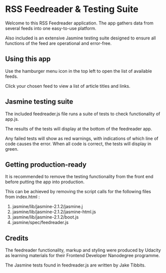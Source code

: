# RSS Feedreader & Testing Suite

Welcome to this RSS Feedreader application. The app gathers data from several
feeds into one easy-to-use platform.

Also included is an extensive Jasmine testing suite designed to ensure all
functions of the feed are operational and error-free.


## Using this app

Use the hamburger menu icon in the top left to open the list of available feeds.

Click your chosen feed to view a list of article titles and links.


## Jasmine testing suite

The included feedreader.js file runs a suite of tests to check functionality of
app.js.

The results of the tests will display at the bottom of the feedreader app.

Any failed tests will show as red warnings, with indications of which line of
code causes the error. When all code is correct, the tests will display in green.

## Getting production-ready

It is recommended to remove the testing functionality from the front end before
putting the app into production.

This can be achieved by removing the script calls for the following files from
index.html :

1. jasmine/lib/jasmine-2.1.2/jasmine.j
2. jasmine/lib/jasmine-2.1.2/jasmine-html.js
3. jasmine/lib/jasmine-2.1.2/boot.js
4. jasmine/spec/feedreader.js


## Credits

The feedreader functionality, markup and styling were produced by Udacity as
learning materials for their Frontend Developer Nanodegree programme.

The Jasmine tests found in feedreader.js are written by Jake Tibbits.
